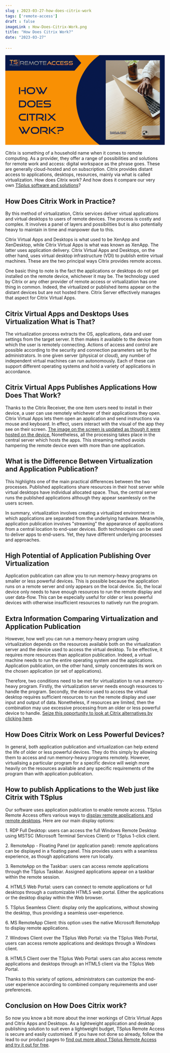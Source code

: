 ```yaml
---
slug : 2023-03-27-how-does-citrix-work
tags: ['remote-access']
draft : false 
imageLink : How-Does-Citrix-Work.png
title: "How Does Citrix Work?"
date: "2023-03-27"

---
```


[![Title of article "How Does Citrix Work?", TSplus logo and link, illustrated by a picture of someone's hand typing on their laptop, set on a desk.](./images/How-Does-Citrix-Work.png)](https://tsplus.net/remote-access/)

Citrix is something of a household name when it comes to remote computing. As a provider, they offer a range of possibilities and solutions for remote work and access: digital workspace as the phrase goes. These are generally cloud-hosted and on subscription. Citrix provides distant access to applications, desktops, resources, mainly via what is called virtualization. How does Citrix work? And how does it compare our very own [TSplus software and solutions](https://tsplus.net/)?

## How Does Citrix Work in Practice?

By this method of virtualization, Citrix services deliver virtual applications and virtual desktops to users of remote devices. The process is costly and complex. It involves a panel of layers and possibilities but is also potentially heavy to maintain in time and manpower due to this.

Citrix Virtual Apps and Desktops is what used to be XenApp and XenDesktop, while Citrix Virtual Apps is what was known as XenApp. The latter uses application delivery. Citrix Virtual Apps and Desktops, on the other hand, uses virtual desktop infrastructure (VDI) to publish entire virtual machines. These are the two principal ways Citrix provides remote access.

One basic thing to note is the fact the applications or desktops do not get installed on the remote device, whichever it may be. The technology used by Citrix or any other provider of remote access or virtualization has one thing in common. Indeed, the virtualized or published items appear on the distant devices but are not hosted there. Citrix Server effectively manages that aspect for Citrix Virtual Apps.

## Citrix Virtual Apps and Desktops Uses Virtualization  What is That?

The virtualization process extracts the OS, applications, data and user settings from the target server. It then makes it available to the device from which the user is remotely connecting. Actions of access and control are possible according to the security and connection parameters set by the administrators. In one given server (physical or cloud), any number of independent virtual machines can run autonomously. Each of these can support different operating systems and hold a variety of applications in accordance.

## Citrix Virtual Apps Publishes Applications  How Does That Work?

Thanks to the Citrix Receiver, the one item users need to install in their device, a user can use remotely whichever of their applications they open. Citrix Virtual Apps lets them open an application and send instructions via mouse and keyboard. In effect, users interact with the visual of the app they see on their screen. [The image on the screen is updated as though it were hosted on the device.](https://tsplus.net/remote-access/features/#shared-remote-desktop) Nonetheless, all the processing takes place in the central server which hosts the apps. This streaming method avoids hampering the remote device even with more than one application.

## What is the Difference Between Virtualization and Application Publication?

This highlights one of the main practical differences between the two processes. Published applications share resources in their host server while virtual desktops have individual allocated space. Thus, the central server runs the published applications although they appear seamlessly on the users screen.

In summary, virtualization involves creating a virtualized environment in which applications are separated from the underlying hardware. Meanwhile, application publication involves "streaming" the appearance of applications from a central location to end-user devices. Both technologies can be used to deliver apps to end-users. Yet, they have different underlying processes and approaches.

## High Potential of Application Publishing Over Virtualization

Application publication can allow you to run memory-heavy programs on smaller or less powerful devices. This is possible because the application runs on a remote server and only appears on the local device. So, the local device only needs to have enough resources to run the remote display and user data-flow. This can be especially useful for older or less powerful devices with otherwise insufficient resources to natively run the program.

## Extra Information Comparing Virtualization and Application Publication

However, how well you can run a memory-heavy program using virtualization depends on the resources available both on the virtualization server and the device used to access the virtual desktop. To be effective, it requires more resources than application publication. Indeed, a virtual machine needs to run the entire operating system and the applications. Application publication, on the other hand, simply concentrates its work on the chosen application (or set of applications).

Therefore, two conditions need to be met for virtualization to run a memory-heavy program. Firstly, the virtualization server needs enough resources to handle the program. Secondly, the device used to access the virtual desktop requires sufficient resources to run the remote display and user input and output of data. Nonetheless, if resources are limited, then the combination may use excessive processing from an older or less powerful device to handle. [Seize this opportunity to look at Citrix alternatives by clicking here](https://tsplus.net/alternatives-to-citrix/).

## How Does Citrix Work on Less Powerful Devices?

In general, both application publication and virtualization can help extend the life of older or less powerful devices. They do this simply by allowing them to access and run memory-heavy programs remotely. However, virtualising a particular program for a specific device will weigh more heavily on the resources available and any specific requirements of the program than with application publication.

## How to publish Applications to the Web just like Citrix with TSplus

Our software uses application publication to enable remote access. TSplus Remote Access offers various ways to [display remote applications and remote desktops](https://tsplus.net/remote-access/features/#connection-modes). Here are our main display options:

1\. RDP  Full Desktop: users can access the full Windows Remote Desktop using MSTSC (Microsoft Terminal Services Client) or TSplus 1-click client.

2\. RemoteApp - Floating Panel (or application panel): remote applications can be displayed in a floating panel. This provides users with a seamless experience, as though applications were run locally.

3\. RemoteApp  on the Taskbar: users can access remote applications through the TSplus Taskbar. Assigned applications appear on a taskbar within the remote session.

4\. HTML5 Web Portal: users can connect to remote applications or full desktops through a customizable HTML5 web portal. Either the applications or the desktop display within the Web browser.

5\. TSplus Seamless Client: display only the applications, without showing the desktop, thus providing a seamless user-experience.

6\. MS RemoteApp Client: this option uses the native Microsoft RemoteApp to display remote applications.

7\. Windows Client over the TSplus Web Portal: via the TSplus Web Portal, users can access remote applications and desktops through a Windows client.

8\. HTML5 Client over the TSplus Web Portal: users can also access remote applications and desktops through an HTML5 client via the TSplus Web Portal.

Thanks to this variety of options, administrators can customize the end-user experience according to combined company requirements and user preferences.

## Conclusion on How Does Citrix work?

So now you know a bit more about the inner workings of Citrix Virtual Apps and Citrix Apps and Desktops. As a lightweight application and desktop publishing solution to suit even a lightweight budget, TSplus Remote Access is secure and easily customised. If you have not done so already, follow the lead to our product pages to [find out more about TSplus Remote Access and try it out for free](https://tsplus.net/remote-access/).
